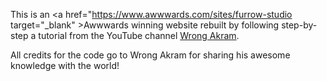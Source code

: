 This is an <a href="https://www.awwwards.com/sites/furrow-studio target="_blank" >Awwwards winning website</a> rebuilt by following step-by-step a tutorial from the YouTube channel <a href="https://www.youtube.com/c/WrongAkram/" target="_blank">Wrong Akram</a>.

All credits for the code go to Wrong Akram for sharing his awesome knowledge with the world!
